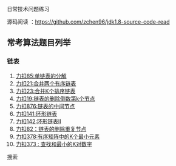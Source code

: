 日常技术问题练习

源码阅读 ：https://github.com/zchen96/jdk1.8-source-code-read

## 常考算法题目列举

### 链表

1. [力扣85:单链表的分解](src/main/java/com/github/jumpbyte/review01/leetcode/editor/cn/PartitionList.java)
2. [力扣21:合并两个有序链表](src/main/java/com/github/jumpbyte/review01/leetcode/editor/cn/MergeTwoSortedLists.java)
3. [力扣23:合并K个排序链表](src/main/java/com/github/jumpbyte/review01/leetcode/editor/cn/MergeKSortedLists.java)
4. [力扣19:链表的删除倒数第k个节点](src/main/java/com/github/jumpbyte/review01/leetcode/editor/cn/RemoveNthNodeFromEndOfList.java)
5. [力扣876:链表的中间节点](src/main/java/com/github/jumpbyte/review01/leetcode/editor/cn/MiddleOfTheLinkedList.java)
6. [力扣141:环形链表](src/main/java/com/github/jumpbyte/review01/leetcode/editor/cn/LinkedListCycle.java)
7. [力扣142:环形链表II](src/main/java/com/github/jumpbyte/review01/leetcode/editor/cn/LinkedListCycleIi.java)
8. [力扣82：链表的删除重复节点](src/main/java/com/github/jumpbyte/review01/leetcode/editor/cn/RemoveDuplicatesFromSortedListIi.java)
9. [力扣378:有序矩阵中的K个最小元素](src/main/java/com/github/jumpbyte/review01/leetcode/editor/cn/KthSmallestElementInASortedMatrix.java)
10. [力扣373 : 查找和最小的K对数字](src/main/java/com/github/jumpbyte/review01/leetcode/editor/cn/FindKPairsWithSmallestSums.java)

搜索
